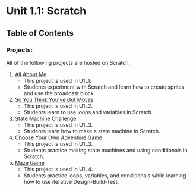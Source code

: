 # Unit 1.1: Scratch

## Table of Contents

### Projects:

All of the following projects are hosted on Scratch.

1. [All About Me](https://scratch.mit.edu/projects/199757118/)
    * This project is used in U1L1.
    * Students experiment with Scratch and learn how to create sprites and use the broadcast block.
1. [So You Think You've Got Moves](https://scratch.mit.edu/projects/200128110/)
    * This project is used in U1L2.
    * Students learn to use loops and variables in Scratch.
1. [State Machine Challenge](https://scratch.mit.edu/projects/202394000/)
    * This project is used in U1L3.
    * Students learn how to make a state machine in Scratch.
1. [Choose Your Own Adventure Game](https://scratch.mit.edu/projects/142769364/#editor)
    * This project is used in U1L3.
    * Students practice making state machines and using conditionals in Scratch.
1. [Maze Game](https://scratch.mit.edu/projects/201471886/)
    * This project is used in U1L4.
    * Students practice loops, variables, and conditionals while learning how to use iterative Design-Build-Test.
